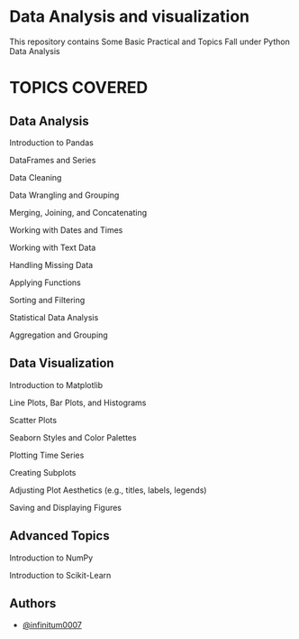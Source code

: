 
# Data Analysis and visualization

This repository contains Some Basic Practical and Topics Fall under Python Data Analysis


# TOPICS COVERED
## Data Analysis

Introduction to Pandas

DataFrames and Series

Data Cleaning

Data Wrangling and Grouping

Merging, Joining, and Concatenating

Working with Dates and Times

Working with Text Data

Handling Missing Data

Applying Functions

Sorting and Filtering

Statistical Data Analysis

Aggregation and Grouping

## Data Visualization

Introduction to Matplotlib

Line Plots, Bar Plots, and Histograms

Scatter Plots

Seaborn Styles and Color Palettes

Plotting Time Series

Creating Subplots

Adjusting Plot Aesthetics (e.g., titles, labels, legends)

Saving and Displaying Figures

## Advanced Topics

Introduction to NumPy

Introduction to Scikit-Learn

## Authors

- [@infinitum0007](https://github.com/Rohit-2163)

